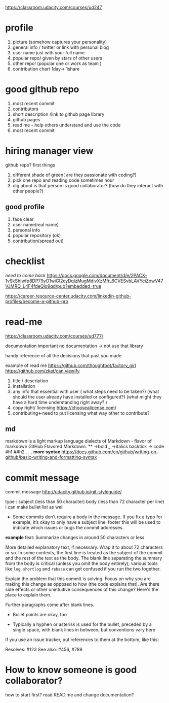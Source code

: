 https://classroom.udacity.com/courses/ud247

# profile

1. picture (somehow captures your personality)
2. general info / twitter or link with personal blog
3. user name just with your full name
4. popular repo/ given by stars of other users
5. other repo! (popular one or work as team )
6. contribution chart 1day-> 1share

# good github repo

1. most recent commit
2. contributors
3. short description /link to github page library
4. github pages
5. read me - help others understand and use the code
6. most recent commit

# hiring manager view

github repo?
first things

1. different shade of green( are they passionate with coding?)
2. pick one repo and reading code sometimes hour
3. dig about is that person is good collaborator?
   (how do they interact with other people?)

## good profile

1. face clear
2. user name(real name)
3. personal info
4. popular repository (ok)
5. contribution(spread out)

# checklist

_need to come back_
https://docs.google.com/document/d/e/2PACX-1vSkShiwfp8DP79yO1wiGI2cyDqlzMugMdivXzMfr_6CVESvbLAVYeiZowV47VJMRQ_L4F4fdeQjo9qd/pub?embedded=true

https://career-resource-center.udacity.com/linkedin-github-profiles/become-a-github-pro

# read-me

https://classroom.udacity.com/courses/ud777/

documentation important
no documentation -> not use that library

handy reference of all the decisions that past you made

example of read me
https://github.com/thoughtbot/factory_girl
https://github.com/zkat/can.viewify

1. title / description
2. installation
3. any info that essential with user
   ( what steps need to be taken?)
   (what should the user already have installed or configured?)
   (what might they have a hard time understanding right away?
   )
4. copy right/ licensing
   https://choosealicense.com/
5. contributing<-need to put licensing
   what way other to contribute?

## md

markdown is a light markup language
dialects of Markdown - flavor of markdown
GitHub Flavored Markdown. \*\* ->bold
\_ ->italics
backtick -> code
#h1
##h2
.
.
.
**more syntax**
https://docs.github.com/en/github/writing-on-github/basic-writing-and-formatting-syntax

# commit message

commit message
http://udacity.github.io/git-styleguide/

type : subject (less than 50 character)
body (less than 72 character per line) I can make bullet list as well

- Some commits don’t require a body in the message. If you fix a typo for example, it’s okay to only have a subject line.
  footer this will be used to indicate which issues or bugs the commit addresses.

**example**
feat: Summarize changes in around 50 characters or less

More detailed explanatory text, if necessary. Wrap it to about 72
characters or so. In some contexts, the first line is treated as the
subject of the commit and the rest of the text as the body. The
blank line separating the summary from the body is critical (unless
you omit the body entirely); various tools like `log`, `shortlog`
and `rebase` can get confused if you run the two together.

Explain the problem that this commit is solving. Focus on why you
are making this change as opposed to how (the code explains that).
Are there side effects or other unintuitive consequences of this
change? Here's the place to explain them.

Further paragraphs come after blank lines.

- Bullet points are okay, too

- Typically a hyphen or asterisk is used for the bullet, preceded
  by a single space, with blank lines in between, but conventions
  vary here

If you use an issue tracker, put references to them at the bottom,
like this:

Resolves: #123
See also: #456, #789

# How to know someone is good collaborator?

how to start first?
read READ.me and change documentation?
